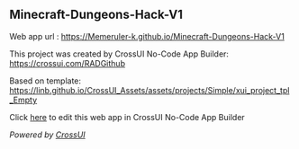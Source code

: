 ## Minecraft-Dungeons-Hack-V1
Web app url : https://Memeruler-k.github.io/Minecraft-Dungeons-Hack-V1

This project was created by CrossUI No-Code App Builder: https://crossui.com/RADGithub

Based on template: https://linb.github.io/CrossUI_Assets/assets/projects/Simple/xui_project_tpl_Empty

Click [here](https://crossui.com/RADGithub/#!from=github&owner=Memeruler-k&repo=Minecraft-Dungeons-Hack-V1) to edit this web app in CrossUI No-Code App Builder

<i>Powered by [CrossUI](https://crossui.com)</i>

